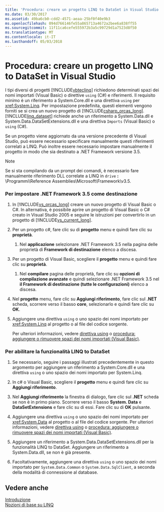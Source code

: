 ```yaml
---
title: 'Procedura: creare un progetto LINQ to DataSet in Visual Studio'
ms.date: 03/30/2017
ms.assetid: 49ba6cb0-cdd2-4571-aeaa-25bf0f40e9b3
ms.openlocfilehash: 094d766146fe55a865713a4672a2bee6a838ff55
ms.sourcegitcommit: 11f11ca6cefe555972b3a5c99729d1a7523d8f50
ms.translationtype: MT
ms.contentlocale: it-IT
ms.lasthandoff: 05/03/2018
---
```

# <a name="how-to-create-a-linq-to-dataset-project-in-visual-studio"></a>Procedura: creare un progetto LINQ to DataSet in Visual Studio
I tipi diversi di progetti [!INCLUDE[vbteclinq](../../../../includes/vbteclinq-md.md)] richiedono determinati spazi dei nomi importati (Visual Basic) o direttive `using` (C#) e riferimenti. Il requisito minimo è un riferimento a System.Core.dll e una direttiva `using` per <xref:System.Linq>. Per impostazione predefinita, questi elementi vengono forniti se si crea un nuovo progetto di [!INCLUDE[csharp_orcas_long](../../../../includes/csharp-orcas-long-md.md)]. [!INCLUDE[linq_dataset](../../../../includes/linq-dataset-md.md)] richiede anche un riferimento a System.Data.dll e System.Data.DataSetExtensions.dll e una direttiva `Imports` (Visual Basic) o `using` (C#).  
  
 Se un progetto viene aggiornato da una versione precedente di Visual Studio, può essere necessario specificare manualmente questi riferimenti correlati a LINQ. Può inoltre essere necessario impostare manualmente il progetto in modo che sia destinato a .NET Framework versione 3.5.  
  
> [!NOTE]
>  Se si sta compilando da un prompt dei comandi, è necessario fare manualmente riferimento DLL correlate a LINQ in `drive` **:** \Programmi\Reference Assemblies\Microsoft\Framework\v3.5.  
  
### <a name="to-target-the-net-framework-35"></a>Per impostare .NET Framework 3.5 come destinazione  
  
1.  In [!INCLUDE[vs_orcas_long](../../../../includes/vs-orcas-long-md.md)] creare un nuovo progetto di Visual Basic o C#. In alternativa, è possibile aprire un progetto di Visual Basic o C# creato in Visual Studio 2005 e seguire le istruzioni per convertirlo in un progetto di [!INCLUDE[vs_current_long](../../../../includes/vs-current-long-md.md)].  
  
2.  Per un progetto c#, fare clic su di **progetto** menu e quindi fare clic su **proprietà**.  
  
    1.  Nel **applicazione** selezionare .NET Framework 3.5 nella pagina delle proprietà di **Framework di destinazione** elenco a discesa.  
  
3.  Per un progetto di Visual Basic, scegliere il **progetto** menu e quindi fare clic su **proprietà**.  
  
    1.  Nel **compilare** pagina delle proprietà, fare clic su **opzioni di compilazione avanzate** e quindi selezionare .NET Framework 3.5 nel **il Framework di destinazione (tutte le configurazioni)** elenco a discesa.  
  
4.  Nel **progetto** menu, fare clic su **Aggiungi riferimento**, fare clic sul **.NET** scheda, scorrere verso il basso **core**, selezionarlo e quindi fare clic su  **OK**.  
  
5.  Aggiungere una direttiva `using` o uno spazio dei nomi importato per <xref:System.Linq> al progetto o al file del codice sorgente.  
  
     Per ulteriori informazioni, vedere [direttiva using](~/docs/csharp/language-reference/keywords/using-directive.md) o [procedura: aggiungere o rimuovere spazi dei nomi importati (Visual Basic)](/visualstudio/ide/how-to-add-or-remove-imported-namespaces-visual-basic).  
  
### <a name="to-enable-linq-to-dataset-functionality"></a>Per abilitare la funzionalità LINQ to DataSet  
  
1.  Se necessario, seguire i passaggi illustrati precedentemente in questo argomento per aggiungere un riferimento a System.Core.dll e una direttiva `using` o uno spazio dei nomi importato per System.Linq.  
  
2.  In c# o Visual Basic, scegliere il **progetto** menu e quindi fare clic su **Aggiungi riferimento**.  
  
3.  Nel **Aggiungi riferimento** la finestra di dialogo, fare clic sul **.NET** scheda se non è in primo piano. Scorrere verso il basso **System. Data** e **DataSetExtensions** e fare clic su di essi. Fare clic su di **OK** pulsante.  
  
4.  Aggiungere una direttiva `using` o uno spazio dei nomi importato per <xref:System.Data> al progetto o al file del codice sorgente. Per ulteriori informazioni, vedere [direttiva using](~/docs/csharp/language-reference/keywords/using-directive.md) o [procedura: aggiungere o rimuovere spazi dei nomi importati (Visual Basic)](/visualstudio/ide/how-to-add-or-remove-imported-namespaces-visual-basic).  
  
5.  Aggiungere un riferimento a System.Data.DataSetExtensions.dll per la funzionalità LINQ to DataSet. Aggiungere un riferimento a System.Data.dll, se non è già presente.  
  
6.  Facoltativamente, aggiungere una direttiva `using` o uno spazio dei nomi importato per `System.Data.Common` o `System.Data.SqlClient`, a seconda della modalità di connessione al database.  
  
## <a name="see-also"></a>Vedere anche  
 [Introduzione](../../../../docs/framework/data/adonet/getting-started-linq-to-dataset.md)  
 [Nozioni di base su LINQ](http://msdn.microsoft.com/library/6cc9af04-950a-4cc3-83d4-2aeb4abe4de9)

